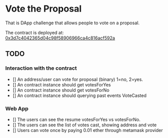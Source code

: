 # Vote the Proposal

That is DApp challenge that allows people to vote on a proposal.

The contract is deployed at:
[0x3d7c4042365d04c98f58906966ca4c816acf592a](https://rinkeby.etherscan.io/address/0x3d7c4042365d04c98f58906966ca4c816acf592a#code)

## TODO

### Interaction with the contract

- [] An address/user can vote for proposal (binary) 1=no, 2=yes.
- [] An contract instance should get votesForYes
- [] An contract instance should get votesForNo
- [] An contract instance should querying past events VoteCasted

### Web App

- [] The users can see the resume votesForYes vs votesForNo.
- [] The users can see the list of votes cast, showing address and vote
- [] Users can vote once by paying 0.01 ether through metamask provider
